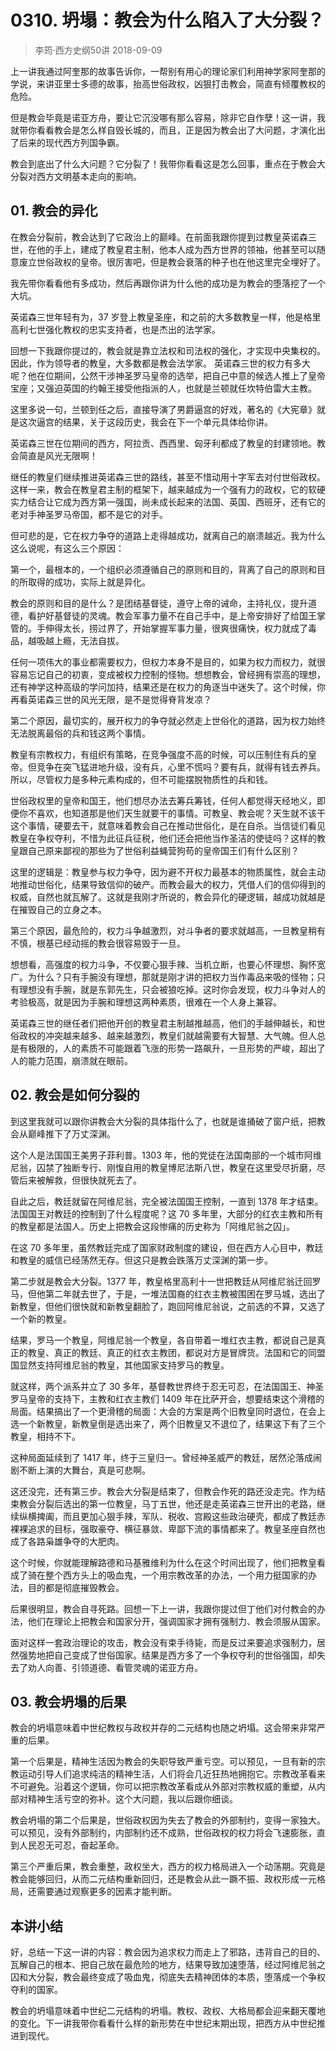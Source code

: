 # 0310. 坍塌：教会为什么陷入了大分裂？
> 李筠·西方史纲50讲
2018-09-09

上一讲我通过阿奎那的故事告诉你，一帮别有用心的理论家们利用神学家阿奎那的学说，来讲亚里士多德的故事，抬高世俗政权，凶狠打击教会，简直有倾覆教权的危险。

但是教会毕竟是诺亚方舟，要让它沉没哪有那么容易，除非它自作孽！这一讲，我就带你看看教会是怎么样自毁长城的，而且，正是因为教会出了大问题，才演化出了后来的现代西方列国争霸。

教会到底出了什么大问题？它分裂了！我带你看看这是怎么回事，重点在于教会大分裂对西方文明基本走向的影响。

## 01. 教会的异化

在教会分裂前，教会达到了它政治上的巅峰。在前面我跟你提到过教皇英诺森三世，在他的手上，建成了教皇君主制，他本人成为西方世界的领袖，他甚至可以随意废立世俗政权的皇帝。很厉害吧，但是教会衰落的种子也在他这里完全埋好了。

我先带你看看他有多成功，然后再跟你讲为什么他的成功是为教会的堕落挖了一个大坑。

英诺森三世年轻有为，37 岁登上教皇圣座，和之前的大多数教皇一样，他是格里高利七世强化教权的忠实支持者，也是杰出的法学家。

回想一下我跟你提过的，教会就是靠立法权和司法权的强化，才实现中央集权的。因此，作为领导者的教皇，大多数都是教会法学家。
英诺森三世的权力有多大呢？他在位期间，公然干涉神圣罗马皇帝的选举，把自己中意的候选人推上了皇帝宝座；又强迫英国的约翰王接受他指派的人，也就是兰顿就任坎特伯雷大主教。

这里多说一句，兰顿到任之后，直接导演了男爵逼宫的好戏，著名的《大宪章》就是这次逼宫的结果，关于这段历史，我会在下一个单元具体给你讲。

英诺森三世在位期间的西方，阿拉贡、西西里、匈牙利都成了教皇的封建领地。教会简直是风光无限啊！

继任的教皇们继续推进英诺森三世的路线，甚至不惜动用十字军去对付世俗政权。这样一来，教会在教皇君主制的框架下，越来越成为一个强有力的政权，它的软硬实力结合让它成为西方第一强国，尚未成长起来的法国、英国、西班牙，还有它的老对手神圣罗马帝国，都不是它的对手。

但可悲的是，它在权力争夺的道路上走得越成功，就离自己的崩溃越近。我为什么这么说呢，有这么三个原因：

第一个，最根本的，一个组织必须遵循自己的原则和目的，背离了自己的原则和目的所取得的成功，实际上就是异化。

教会的原则和目的是什么？是团结基督徒，遵守上帝的诫命，主持礼仪，提升道德，看护好基督徒的灵魂。教会军事力量不在自己手中，是上帝安排好了给国王掌管的。手伸得太长，捞过界了，开始掌握军事力量，很爽很痛快，权力就成了毒品，越吸越上瘾，无法自拔。

任何一项伟大的事业都需要权力，但权力本身不是目的，如果为权力而权力，就很容易忘记自己的初衷，变成被权力控制的怪物。想想教会，曾经拥有崇高的理想，还有神学这种高级的学问加持，结果还是在权力的角逐当中迷失了。这个时候，你再看英诺森三世的风光无限，是不是觉得脊背发凉？

第二个原因，最切实的，展开权力的争夺就必然走上世俗化的道路，因为权力始终无法脱离最俗的兵和钱这两个事情。

教皇有宗教权力，有组织有策略，在竞争强度不高的时候，可以压制住有兵的皇帝。但竞争在突飞猛进地升级，没有兵，心里不慌吗？要有兵，就得有钱去养兵。所以，尽管权力是多种元素构成的，但不可能摆脱物质性的兵和钱。

世俗政权里的皇帝和国王，他们想尽办法去筹兵筹钱，任何人都觉得天经地义，即便你不喜欢，也知道那是他们天生就要干的事情。可教皇、教会呢？天生就不该干这个事情，硬要去干，就意味着教会自己在推动世俗化，是在自杀。当信徒们看见教皇在争权夺利，不惜为此征兵征税，他们还会把他当作圣洁的使徒吗？这样的教皇跟自己原来鄙视的那些为了世俗利益蝇营狗苟的皇帝国王们有什么区别？

这里的逻辑是：教皇参与权力争夺，因为避不开权力最基本的物质属性，就会主动地推动世俗化，结果导致信仰的破产。而教会最大的权力，凭借人们的信仰得到的权威，自然也就瓦解了。这就是我刚才所说的，教会异化的硬逻辑，越成功就越是在摧毁自己的立身之本。

第三个原因，最危险的，权力斗争越激烈，对斗争者的要求就越高，一旦教皇稍有不慎，根基已经动摇的教会很容易毁于一旦。

想想看，高强度的权力斗争，不仅要心狠手辣、当机立断，也要心怀理想、胸怀宽广。为什么？只有手腕没有理想，那就是刚才讲的把权力当作毒品来吸的怪物；只有理想没有手腕，就是东郭先生，只会被狼吃掉。这时你会发现，权力斗争对人的考验极高，就是因为手腕和理想这两种素质，很难在一个人身上兼容。

英诺森三世的继任者们把他开创的教皇君主制越推越高，他们的手越伸越长，和世俗政权的冲突越来越多、越来越激烈，教皇们就越需要有大智慧、大气魄。但人总是有极限的，人的素质不可能跟着飞涨的形势一路飙升，一旦形势的严峻，超出了人的能力范围，崩溃就在眼前。

## 02. 教会是如何分裂的

到这里我就可以跟你讲教会大分裂的具体指什么了，也就是谁捅破了窗户纸，把教会从巅峰推下了万丈深渊。

这个人是法国国王美男子菲利普。1303 年，他的党徒在法国南部的一个城市阿维尼翁，囚禁了独断专行、刚愎自用的教皇博尼法斯八世，教皇在这里受尽折磨，尽管后来被解救，但很快就死去了。

自此之后，教廷就留在阿维尼翁，完全被法国国王控制，一直到 1378 年才结束。法国国王对教廷的控制到了什么程度呢？这 70 多年里，大部分的红衣主教和所有的教皇都是法国人。历史上把教会这段惨痛的历史称为「阿维尼翁之囚」。

在这 70 多年里，虽然教廷完成了国家财政制度的建设，但在西方人心目中，教廷和教皇的威信已经荡然无存。但这只是教会跌落万丈深渊的第一步。

第二步就是教会大分裂。1377 年，教皇格里高利十一世把教廷从阿维尼翁迁回罗马，但他第二年就去世了，于是，一堆法国裔的红衣主教被围困在罗马城，选出了新教皇，但他们很快就和新教皇翻脸了，跑回阿维尼翁说，之前选的不算，又选了一个新的教皇。

结果，罗马一个教皇，阿维尼翁一个教皇，各自带着一堆红衣主教，都说自己是真正的教皇、真正的教廷、真正的红衣主教团，都说对方是冒牌货。法国和它的同盟国显然支持阿维尼翁的教皇，其他国家支持罗马的教皇。

就这样，两个派系并立了 30 多年，基督教世界终于忍无可忍，在法国国王、神圣罗马皇帝的支持下，主教和红衣主教们 1409 年在比萨开会，想要结束这个滑稽的局面。结果搞出了一个更滑稽的局面：大会的方案是两个旧教皇同时退位，在会上选一个新教皇，新教皇倒是选出来了，两个旧教皇又不退位了，结果这下有了三个教皇，相持不下。

这种局面延续到了 1417 年，终于三皇归一。曾经神圣威严的教廷，居然沦落成闹剧不断上演的大舞台，真是可悲啊。

这还没完，还有第三步。教会大分裂是结束了，但教会作死的路还没走完。作为结束教会分裂后选出的第一位教皇，马丁五世，他还是走英诺森三世开出的老路，继续纵横捭阖，而且更加心狠手辣，军队、税收、宫殿这些政治硬壳，都成了教廷赤裸裸追求的目标，强取豪夺、横征暴敛、卑鄙下流的事情都来了。教皇圣座自然也成了各路枭雄争夺的大肥肉。

这个时候，你就能理解路德和马基雅维利为什么在这个时间出现了，他们把教皇看成了骑在整个西方头上的吸血鬼，一个用宗教改革的办法，一个用力挺国家的办法，目的都是彻底摧毁教会。

后果很明显，教会自寻死路。回想一下上一讲，我跟你提过但丁他们对付教会的办法，他们在理论上把教会和国家分开，强调国家才拥有强制力、教会须服从国家。

面对这样一套政治理论的攻击，教会没有束手待毙，而是反过来要追求强制力，居然强势地把自己变成了世俗国家。结果是西方多了一个争权夺利的世俗强国，却失去了劝人向善、引领道德、看管灵魂的诺亚方舟。

## 03. 教会坍塌的后果

教会的坍塌意味着中世纪教权与政权并存的二元结构也随之坍塌。这会带来非常严重的后果。

第一个后果是，精神生活因为教会的失职导致严重亏空。可以预见，一旦有新的宗教运动引导人们追求纯洁的精神生活，人们将会几近狂热地拥抱它。宗教改革看来不可避免。沿着这个逻辑，你可以把宗教改革看成从外部对宗教权威的重塑，从内部对精神生活亏空的弥补。这个大问题，我以后跟你细谈。

教会坍塌的第二个后果是，世俗政权因为失去了教会的外部制约，变得一家独大。可以预见，没有外部制约，内部制约还不成熟，世俗政权的权力将会飞速膨胀，直到人民忍无可忍，奋起革命。

第三个严重后果，教会重整，政权坐大，西方的权力格局进入一个动荡期。究竟是教会能够回归，从而二元结构重新回归，还是教会从此一蹶不振、政权形成一元格局，还需要通过观察更多的因素才能判断。

## 本讲小结

好，总结一下这一讲的内容：教会因为追求权力而走上了邪路，违背自己的目的、瓦解自己的根本、把自己放在最危险的地方，结果导致加速堕落，经过阿维尼翁之囚和大分裂，教会最终变成了吸血鬼，彻底失去精神团体的本质，堕落成一个争权夺利的国家。

教会的坍塌意味着中世纪二元结构的坍塌。教权、政权、大格局都会迎来翻天覆地的变化。下一讲我带你看看什么样的新形势在中世纪末期出现，把西方从中世纪推进到现代。



